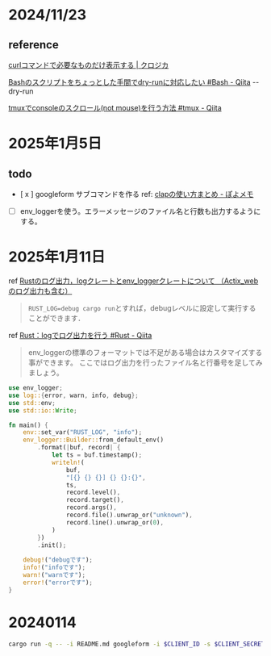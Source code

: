 
# 2024/11/23
## reference 

[curlコマンドで必要なものだけ表示する | クロジカ](https://tech.kurojica.com/archives/51791/)

[Bashのスクリプトをちょっとした手間でdry-runに対応したい #Bash - Qiita](https://qiita.com/fukasawah/items/2bd934c726442624c16f)
--dry-run

[tmuxでconsoleのスクロール(not mouse)を行う方法 #tmux - Qiita](https://qiita.com/sutoh/items/41ddd9bdbc9e23746c9d)

# 2025年1月5日

## todo

- [ x ] googleform サブコマンドを作る
ref: [clapの使い方まとめ - ぽよメモ](https://poyo.hatenablog.jp/entry/2022/10/10/170000#f-75a0c979)

- [ ] env_loggerを使う。エラーメッセージのファイル名と行数も出力するようにする。

# 2025年1月11日

ref [Rustのログ出力，logクレートとenv_loggerクレートについて （Actix_webのログ出力も含む）](https://zenn.dev/neruneruna7/articles/52e7753bc66b0b)

>`RUST_LOG=debug cargo run`とすれば，debugレベルに設定して実行することができます．

ref [Rust：logでログ出力を行う #Rust - Qiita](https://qiita.com/fujitayy/items/590145c0f4b4e7d06de7)

>env_loggerの標準のフォーマットでは不足がある場合はカスタマイズする事ができます。
ここではログ出力を行ったファイル名と行番号を足してみましょう。
```rust
use env_logger;
use log::{error, warn, info, debug};
use std::env;
use std::io::Write;

fn main() {
    env::set_var("RUST_LOG", "info");
    env_logger::Builder::from_default_env()
        .format(|buf, record| {
            let ts = buf.timestamp();
            writeln!(
                buf,
                "[{} {} {}] {} {}:{}",
                ts,
                record.level(),
                record.target(),
                record.args(),
                record.file().unwrap_or("unknown"),
                record.line().unwrap_or(0),
            )
        })
        .init();
    
    debug!("debugです");
    info!("infoです");
    warn!("warnです");
    error!("errorです");
}
```

# 20240114
```bash
cargo run -q -- -i README.md googleform -i $CLIENT_ID -s $CLIENT_SECRET -f $FORM_ID
```
